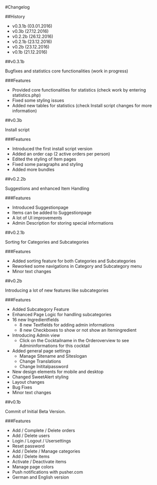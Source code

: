 #Changelog

##History

- v0.3.1b (03.01.2016)
- v0.3b (27.12.2016)
- v0.2.2b (26.12.2016)
- v0.2.1b (23.12.2016)
- v0.2b (23.12.2016)
- v0.1b (21.12.2016)

##v0.3.1b

Bugfixes and statistics core functionalities (work in progress)

###Features

- Provided core functionalities for statistics (check work by entering statistics.php)
- Fixed some styling issues
- Added new tables for statistics (check Install script changes for more information)

##v0.3b

Install script

###Features

- Introduced the first install script version
- Added an order cap (2 active orders per person)
- Edited the styling of Item pages
- Fixed some paragraphs and styling
- Added more bundles

##v0.2.2b

Suggestions and enhanced Item Handling

###Features

- Introduced Suggestionpage
- Items can be added to Suggestionpage
- A lot of UI improvements
- Admin Description for storing special informations

##v0.2.1b

Sorting for Categories and Subcategories

###Features

- Added sorting feature for both Categories and Subcategories
- Reworked some navigations in Category and Subcategory menu
- Minor text changes

##v0.2b

Introducing a lot of new features like subcategories

###Features

- Added Subcategory Feature
- Enhanced Page Logic for handling subcategories
- 16 new Ingredientfields
    - 8 new Textfields for adding admin informations
    - 8 new Checkboxes to show or not show an Itemingredient
- Introducing Admin view
    - Click on the Cocktailname in the Orderoverview to see Admininformations for this cocktail
- Added general page settings
    - Manage Sitename and Siteslogan
    - Change Translations
    - Change Inititalpassword
- New design elements for mobile and desktop
- Changed SweetAlert styling
- Layout changes
- Bug Fixes
- Minor text changes

##v0.1b

Commit of Initial Beta Version.

###Features

- Add / Complete / Delete orders
- Add / Delete users
- Login / Logout / Usersettings
- Reset password
- Add / Delete / Manage categories
- Add / Delete items
- Activate / Deactivate items
- Manage page colors
- Push notifications with pusher.com
- German and English version

